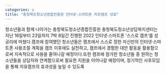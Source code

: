 ```yaml
---
categories: a
title: "충청북도청소년종합진흥원 인터넷·스마트폰 치유캠프 성료"
---
```

청소년들과 함께 나아가는 충청북도청소년종합진흥원 충청북도청소년상담복지센터는 지난 16일부터 23일까지 7박 8일간 진행한 2022 인터넷·스마트폰 ‘스스로 캠프’를 성공리에 마쳤다.캠프에 참여했던 청소년들은 캠프에서 스스로 정한 자신만의 인터넷·스마트폰 사용조절 계획을 캠프 이후에도 실천하고, 캠프에서 경험한 대안 활동을 활용함으로써 지속적으로 사용을 줄여나갈 예정이다.또한 캠프에 참가한 청소년들 중 원하는 청소년들을 상담자와 연계함으로써 필요한 지원을 이어나갈 예정이며, 정기적인 사후모임을 통해 치유캠프의 효과성을 높일 수 있도록